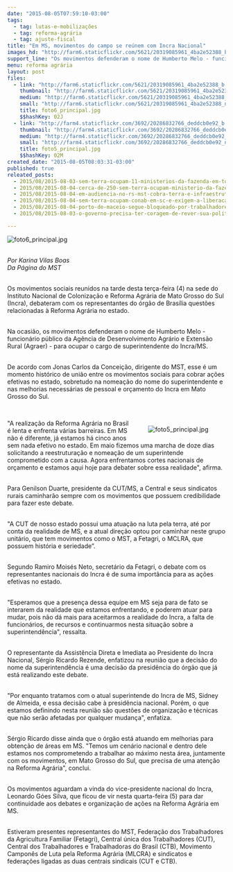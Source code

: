 ```yaml
---
date: "2015-08-05T07:59:10-03:00"
tags:
  - tag: lutas-e-mobilizações
  - tag: reforma-agrária
  - tag: ajuste-fiscal
title: "Em MS, movimentos do campo se reúnem com Incra Nacional"
images_hd: "http://farm6.staticflickr.com/5621/20319085961_4ba2e52388_b.jpg"
support_line: "Os movimentos defenderam o nome de Humberto Melo - funcionário público da (Agraer) - para ocupar o cargo de superintendente do Incra/MS. "
menu: reforma agrária
layout: post
files:
  - link: "http://farm6.staticflickr.com/5621/20319085961_4ba2e52388_b.jpg"
    thumbnail: "http://farm6.staticflickr.com/5621/20319085961_4ba2e52388_t.jpg"
    medium: "http://farm6.staticflickr.com/5621/20319085961_4ba2e52388_z.jpg"
    small: "http://farm6.staticflickr.com/5621/20319085961_4ba2e52388_n.jpg"
    title: foto6_principal.jpg
    $$hashKey: 02J
  - link: "http://farm4.staticflickr.com/3692/20286832766_deddcb0e92_b.jpg"
    thumbnail: "http://farm4.staticflickr.com/3692/20286832766_deddcb0e92_t.jpg"
    medium: "http://farm4.staticflickr.com/3692/20286832766_deddcb0e92_z.jpg"
    small: "http://farm4.staticflickr.com/3692/20286832766_deddcb0e92_n.jpg"
    title: foto5_principal.jpg
    $$hashKey: 02M
created_date: "2015-08-05T08:03:31-03:00"
published: true
releated_posts:
  - 2015/08/2015-08-03-sem-terra-ocupam-11-ministerios-da-fazenda-em-todo-o-pais.md
  - 2015/08/2015-08-04-cerca-de-250-sem-terra-ocupam-ministerio-da-fazenda-no-rj.md
  - 2015/08/2015-08-04-em-audiencia-no-rs-mst-cobra-terra-e-infraestrutura.md
  - 2015/08/2015-08-04-sem-terra-ocupam-conab-em-sc-e-exigem-a-liberacao-das-cestas-basicas.md
  - 2015/08/2015-08-04-porto-de-maceio-segue-bloqueado-por-trabalhadores-rurais.md
  - 2015/08/2015-08-03-o-governo-precisa-ter-coragem-de-rever-sua-politica-economica-afirma-sem-terra.md

---
```

<p><img alt="foto6_principal.jpg" src="http://farm6.staticflickr.com/5621/20319085961_4ba2e52388_b.jpg" /></p>

<p><br />
<em>Por Karina Vilas Boas<br />
Da P&aacute;gina do MST&nbsp;</em></p>

<p><br />
Os movimentos sociais reunidos na tarde desta ter&ccedil;a-feira (4) na sede do Instituto Nacional de Coloniza&ccedil;&atilde;o e Reforma Agr&aacute;ria de Mato Grosso do Sul (Incra), debateram com os representantes do &oacute;rg&atilde;o de Bras&iacute;lia quest&otilde;es relacionadas &agrave; Reforma Agr&aacute;ria no estado.</p>

<p><br />
Na ocasi&atilde;o, os movimentos defenderam o nome de Humberto Melo - funcion&aacute;rio p&uacute;blico da Ag&ecirc;ncia de Desenvolvimento Agr&aacute;rio e Extens&atilde;o Rural (Agraer) - para ocupar o cargo de superintendente do Incra/MS.&nbsp;</p>

<p><br />
De acordo com Jonas Carlos da Concei&ccedil;&atilde;o, dirigente do MST, esse &eacute; um momento hist&oacute;rico de uni&atilde;o entre os movimentos sociais para cobrar a&ccedil;&otilde;es efetivas no estado, sobretudo na nomea&ccedil;&atilde;o do nome do superintendente e nas melhorias necess&aacute;rias de pessoal e or&ccedil;amento do Incra em Mato Grosso do Sul.&nbsp;</p>

<p>&nbsp;</p>

<figure class="image" style="float:right"><img alt="foto5_principal.jpg" src="http://farm4.staticflickr.com/3692/20286832766_deddcb0e92_b.jpg" />
<figcaption></figcaption>
</figure>

<p>&quot;A realiza&ccedil;&atilde;o da Reforma Agr&aacute;ria no Brasil &eacute; lenta e enfrenta v&aacute;rias barreiras. Em MS n&atilde;o &eacute; diferente, j&aacute; estamos h&aacute; cinco anos sem nada efetivo no estado. Em maio fizemos uma marcha de doze dias solicitando a reestrutura&ccedil;&atilde;o e nomea&ccedil;&atilde;o de um superintende comprometido com a causa. Agora enfrentamos cortes nacionais de or&ccedil;amento e estamos aqui hoje para debater sobre essa realidade&quot;, afirma.</p>

<p><br />
Para Genilson Duarte, presidente da CUT/MS, a Central e seus sindicatos rurais caminhar&atilde;o sempre com os movimentos que possuem credibilidade para fazer este debate.&nbsp;</p>

<p><br />
&quot;A CUT de nosso estado possui uma atua&ccedil;&atilde;o na luta pela terra, at&eacute; por conta da realidade de MS, e a atual dire&ccedil;&atilde;o optou por caminhar neste grupo unit&aacute;rio, que tem movimentos como o MST, a Fetagri, o MCLRA, que possuem hist&oacute;ria e seriedade&rdquo;.</p>

<p><br />
Segundo Ramiro Mois&eacute;s Neto, secret&aacute;rio da Fetagri, o debate com os representantes nacionais do Incra &eacute; de suma import&acirc;ncia para as a&ccedil;&otilde;es efetivas no estado.&nbsp;</p>

<p><br />
&quot;Esperamos que a presen&ccedil;a dessa equipe em MS seja para de fato se interarem da realidade que estamos enfrentando, e poderem atuar para mudar, pois n&atilde;o d&aacute; mais para aceitarmos a realidade do Incra, a falta de funcion&aacute;rios, de recursos e continuarmos nesta situa&ccedil;&atilde;o sobre a superintend&ecirc;ncia&quot;, ressalta.</p>

<p><br />
O representante da Assist&ecirc;ncia Direta e Imediata ao Presidente do Incra Nacional, S&eacute;rgio Ricardo Rezende, enfatizou na reuni&atilde;o que a decis&atilde;o do nome da superintend&ecirc;ncia &eacute; uma decis&atilde;o da presid&ecirc;ncia do &oacute;rg&atilde;o que j&aacute; est&aacute; realizando este debate.&nbsp;</p>

<p><br />
&quot;Por enquanto tratamos com o atual superintende do Incra de MS, Sidney de Almeida, e essa decis&atilde;o cabe &agrave; presid&ecirc;ncia nacional. Por&eacute;m, o que estamos definindo nesta reuni&atilde;o s&atilde;o quest&otilde;es de organiza&ccedil;&atilde;o e t&eacute;cnicas que n&atilde;o ser&atilde;o afetadas por qualquer mudan&ccedil;a&quot;, enfatiza.</p>

<p><br />
S&eacute;rgio Ricardo disse ainda que o &oacute;rg&atilde;o est&aacute; atuando em melhorias para obten&ccedil;&atilde;o de &aacute;reas em MS. &quot;Temos um cen&aacute;rio nacional e dentro dele estamos nos comprometendo a trabalhar ao m&aacute;ximo nesta &aacute;rea, juntamente com os movimentos, em Mato Grosso do Sul, que precisa de uma aten&ccedil;&atilde;o na Reforma Agr&aacute;ria&quot;, conclui.</p>

<p><br />
Os movimentos aguardam a vinda do vice-presidente nacional do Incra, Leonardo G&oacute;es Silva, que ficou de vir nesta quarta-feira (5) para dar continuidade aos debates e organiza&ccedil;&atilde;o de a&ccedil;&otilde;es na Reforma Agr&aacute;ria em MS.&nbsp;</p>

<p><br />
Estiveram presentes representantes do MST, Federa&ccedil;&atilde;o dos Trabalhadores da Agricultura Familiar (Fetagri), Central &uacute;nica dos Trabalhadores (CUT), Central dos Trabalhadores e Trabalhadoras do Brasil (CTB), Movimento Campon&ecirc;s de Luta pela Reforma Agr&aacute;ria (MLCRA) e sindicatos e federa&ccedil;&otilde;es ligadas as duas centrais sindicais (CUT e CTB).</p>
